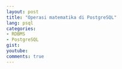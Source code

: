```yaml
---
layout: post
title: "Operasi matematika di PostgreSQL"
lang: psql
categories:
- RDBMS
- PostgreSQL
gist: 
youtube: 
comments: true
---
```


